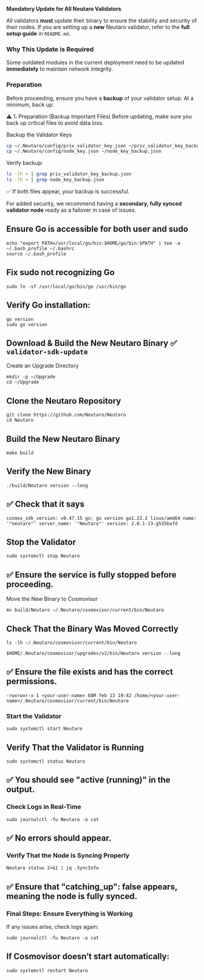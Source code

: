 **Mandatory Update for All Neutaro Validators**  

All validators **must** update their binary to ensure the stability and security of their nodes. If you are setting up a **new** Neutaro validator, refer to the **full setup guide** in `README.md`.

### **Why This Update is Required**
Some outdated modules in the current deployment need to be updated **immediately** to maintain network integrity.  

### **Preparation**
Before proceeding, ensure you have a **backup** of your validator setup. At a minimum, back up:  

:warning: 1. Preparation (Backup Important Files)
Before updating, make sure you back up critical files to avoid data loss.

Backup the Validator Keys

```bash
cp ~/.Neutaro/config/priv_validator_key.json ~/priv_validator_key_backup.json
cp ~/.Neutaro/config/node_key.json ~/node_key_backup.json
```

Verify backup:
```bash
ls -lh ~ | grep priv_validator_key_backup.json
ls -lh ~ | grep node_key_backup.json
```
:white_check_mark: If both files appear, your backup is successful.

For added security, we recommend having a **secondary, fully synced validator node** ready as a failover in case of issues.

## Ensure Go is accessible for both user and sudo
```shell
echo "export PATH=/usr/local/go/bin:$HOME/go/bin:$PATH" | tee -a ~/.bash_profile ~/.bashrc
source ~/.bash_profile
```

## Fix sudo not recognizing Go
```shell
sudo ln -sf /usr/local/go/bin/go /usr/bin/go
```

## Verify Go installation:
```shell
go version
sudo go version
```

## Download & Build the New Neutaro Binary ✅ **`validator-sdk-update`**  

Create an Upgrade Directory
```shell
mkdir -p ~/Upgrade
cd ~/Upgrade
```

## Clone the Neutaro Repository
```shell
git clone https://github.com/Neutaro/Neutaro
cd Neutaro
```

## Build the New Neutaro Binary
```shell
make build
```

## Verify the New Binary
```shell
./build/Neutaro version --long
```

## :white_check_mark: Check that it says
`cosmos_sdk_version: v0.47.15
go: go version go1.22.2 linux/amd64
name: '"neutaro"'
server_name: '"Neutaro"'
version: 2.0.1-13-g535bafd
`

## Stop the Validator
```shell
sudo systemctl stop Neutaro
```

## :white_check_mark: Ensure the service is fully stopped before proceeding.

Move the New Binary to Cosmovisor
```shell
mv build/Neutaro ~/.Neutaro/cosmovisor/current/bin/Neutaro
```

## Check That the Binary Was Moved Correctly
```shell
ls -lh ~/.Neutaro/cosmovisor/current/bin/Neutaro
```
```shell
$HOME/.Neutaro/cosmovisor/upgrades/v2/bin/Neutaro version --long
```
## :white_check_mark: Ensure the file exists and has the correct permissions.
`-rwxrwxr-x 1 <your-user-name> 68M feb 13 19:42 /home/<your-user-name>/.Neutaro/cosmovisor/current/bin/Neutaro`
### Start the Validator
```shell
sudo systemctl start Neutaro
```

## Verify That the Validator is Running


```shell
sudo systemctl status Neutaro
```

## :white_check_mark: You should see "active (running)" in the output.

### Check Logs in Real-Time
```shell
sudo journalctl -fu Neutaro -o cat
```

## :white_check_mark: No errors should appear.

 ### Verify That the Node is Syncing Properly
```shell
Neutaro status 2>&1 | jq .SyncInfo
```

## :white_check_mark: Ensure that "catching_up": false appears, meaning the node is fully synced.

### Final Steps: Ensure Everything is Working

If any issues arise, check logs again:
```shell
sudo journalctl -fu Neutaro -o cat
```

## If Cosmovisor doesn’t start automatically:
```shell
sudo systemctl restart Neutaro
```
